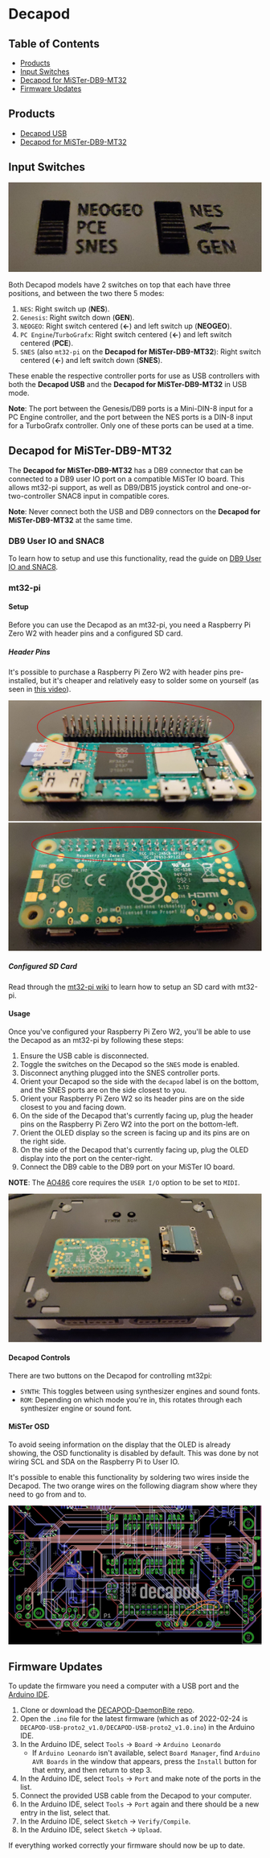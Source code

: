 # Decapod

## Table of Contents

* [Products](#products)
* [Input Switches](#input-switches)
* [Decapod for MiSTer-DB9-MT32](#decapod-for-mister-db9-mt32)
* [Firmware Updates](#firmware-updates)

## Products

* [Decapod USB](https://www.antoniovillena.es/store/product/decapod-usb/)
* [Decapod for MiSTer-DB9-MT32](https://www.antoniovillena.es/store/product/decapod/)

## Input Switches

![The two switches on the top of both models of decapod, with (from top-to-bottom) NEOGEO, PCE and SNES on the left and NES, an arrow pointing left and GEN on the right](decapod/switches.jpg)

Both Decapod models have 2 switches on top that each have three positions, and between the two there 5 modes:

1. `NES`: Right switch up (**NES**).
2. `Genesis`: Right switch down (**GEN**).
3. `NEOGEO`: Right switch centered (**←**) and left switch up (**NEOGEO**).
4. `PC Engine`/`TurboGrafx`: Right switch centered (**←**) and left switch centered (**PCE**).
5. `SNES` (also `mt32-pi` on the **Decapod for MiSTer-DB9-MT32**): Right switch centered (**←**) and left switch down (**SNES**).

These enable the respective controller ports for use as USB controllers with both the **Decapod USB** and the **Decapod for MiSTer-DB9-MT32** in USB mode.

**Note**: The port between the Genesis/DB9 ports is a Mini-DIN-8 input for a PC Engine controller, and the port between the NES ports is a DIN-8 input for a TurboGrafx controller. Only one of these ports can be used at a time.

## Decapod for MiSTer-DB9-MT32

The **Decapod for MiSTer-DB9-MT32** has a DB9 connector that can be connected to a DB9 user IO port on a compatible MiSTer IO board. This allows mt32-pi support, as well as DB9/DB15 joystick control and one-or-two-controller SNAC8 input in compatible cores.

**Note**: Never connect both the USB and DB9 connectors on the **Decapod for MiSTer-DB9-MT32** at the same time.

### DB9 User IO and SNAC8

To learn how to setup and use this functionality, read the guide on [DB9 User IO and SNAC8](db9-user-io-and-snac8.md).

### mt32-pi

#### Setup

Before you can use the Decapod as an mt32-pi, you need a Raspberry Pi Zero W2 with header pins and a configured SD card.

##### Header Pins

It's possible to purchase a Raspberry Pi Zero W2 with header pins pre-installed, but it's cheaper and relatively easy to solder some on yourself (as seen in [this video](https://www.youtube.com/watch?v=UDdbaMk39tM)).

![The top of a Raspberry Pi Zero W2 with soldered headers](decapod/pi-zero-w-2-header-top.jpg)
![The bottom of a Raspberry Pi Zero W2 with soldered headers](decapod/pi-zero-w-2-header-bottom.jpg)

##### Configured SD Card

Read through the [mt32-pi wiki](https://github.com/dwhinham/mt32-pi/wiki) to learn how to setup an SD card with mt32-pi.

#### Usage

Once you've configured your Raspberry Pi Zero W2, you'll be able to use the Decapod as an mt32-pi by following these steps:

1. Ensure the USB cable is disconnected.
2. Toggle the switches on the Decapod so the `SNES` mode is enabled.
3. Disconnect anything plugged into the SNES controller ports.
4. Orient your Decapod so the side with the `decapod` label is on the bottom, and the SNES ports are on the side closest to you.
5. Orient your Raspberry Pi Zero W2 so its header pins are on the side closest to you and facing down.
6. On the side of the Decapod that's currently facing up, plug the header pins on the Raspberry Pi Zero W2 into the port on the bottom-left.
7. Orient the OLED display so the screen is facing up and its pins are on the right side.
8. On the side of the Decapod that's currently facing up, plug the OLED display into the port on the center-right.
9. Connect the DB9 cable to the DB9 port on your MiSTer IO board.

**NOTE**: The [AO486](https://github.com/MiSTer-devel/ao486_MiSTer) core requires the `USER I/O` option to be set to `MIDI`.

![A Raspberry Pi Zero W2 and OLED display connected to a Decapod](decapod/mt32pi.jpg)

#### Decapod Controls

There are two buttons on the Decapod for controlling mt32pi:

* `SYNTH`: This toggles between using synthesizer engines and sound fonts.
* `ROM`: Depending on which mode you're in, this rotates through each synthesizer engine or sound font.

#### MiSTer OSD

To avoid seeing information on the display that the OLED is already showing, the OSD functionality is disabled by default. This was done by not wiring SCL and SDA on the Raspberry Pi to User IO.

It's possible to enable this functionality by soldering two wires inside the Decapod. The two orange wires on the following diagram show where they need to go from and to.

![A diagram showing where two orange wires need to be soldered in order to enable the mt32-pi OSD](decapod/mt32-pi-osd-diagram.jpg)

## Firmware Updates

To update the firmware you need a computer with a USB port and the [Arduino IDE](https://www.arduino.cc/en/software).

1. Clone or download the [DECAPOD-DaemonBite repo](https://github.com/GAsinPrieto/DECAPOD-DaemonBite).
2. Open the `.ino` file for the latest firmware (which as of 2022-02-24 is `DECAPOD-USB-proto2_v1.0/DECAPOD-USB-proto2_v1.0.ino`) in the Arduino IDE.
3. In the Arduino IDE, select `Tools` -> `Board` -> `Arduino Leonardo`
    * If `Arduino Leonardo` isn't available, select `Board Manager`, find `Arduino AVR Boards` in the window that appears, press the `Install` button for that entry, and then return to step 3.
4. In the Arduino IDE, select `Tools` -> `Port` and make note of the ports in the list.
5. Connect the provided USB cable from the Decapod to your computer.
6. In the Arduino IDE, select `Tools` -> `Port` again and there should be a new entry in the list, select that.
7. In the Arduino IDE, select `Sketch` -> `Verify/Compile`.
8. In the Arduino IDE, select `Sketch` -> `Upload`.

If everything worked correctly your firmware should now be up to date.
